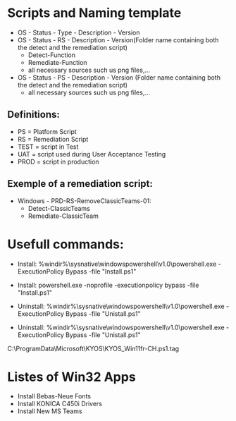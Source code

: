 # Scripts and Naming template
* OS - Status - Type - Description - Version
* OS - Status - RS - Description - Version(Folder name containing both the detect and the remediation script)
    * Detect-Function
    * Remediate-Function
    * all necessary sources such us png files,...
* OS - Status - PS - Description - Version (Folder name containing both the detect and the remediation script)
    * all necessary sources such us png files,...

## Definitions:
* PS = Platform Script
* RS = Remediation Script
* TEST = script in Test
* UAT = script used during User Acceptance Testing
* PROD = script in production

## Exemple of a remediation script:
* Windows - PRD-RS-RemoveClassicTeams-01:
    * Detect-ClassicTeams
    * Remediate-ClassicTeam

# Usefull commands:
* Install: %windir%\sysnative\windowspowershell\v1.0\powershell.exe -ExecutionPolicy Bypass -file "Install.ps1"
* Install: powershell.exe -noprofile -executionpolicy bypass -file "Install.ps1"

* Uninstall: %windir%\sysnative\windowspowershell\v1.0\powershell.exe -ExecutionPolicy Bypass -file "Unistall.ps1"
* Uninstall: %windir%\sysnative\windowspowershell\v1.0\powershell.exe -ExecutionPolicy Bypass -file "Unistall.ps1"

C:\ProgramData\Microsoft\KYOS\KYOS_Win11fr-CH.ps1.tag

# Listes of Win32 Apps
* Install Bebas-Neue Fonts
* Install KONICA C450i Drivers
* Install New MS Teams